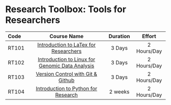 # Research Toolbox: Tools for Researchers

Code | Course Name | Duration | Effort
:-- | :--: | :--: | :--:
RT101 | [Introduction to LaTex for Researchers](/LaTex/outline.md) | 3 Days | 2 Hours/Day
RT102 | [Introduction to Linux for Genomic Data Analysis](https://github.com/datasticslab/ISCB1002) | 3 Days | 2 Hours/Day
RT103 | [Version Control with Git & Github](#) | 3 Days | 2 Hours/Day
RT104 | [Introduction to Python for Research](#) | 2 weeks | 2 Hours/Day
